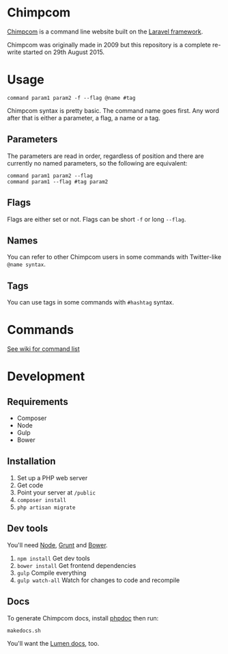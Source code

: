 # Chimpcom #

[Chimpcom](http://deviouschimp.co.uk/cmd) is a command line website built on the [Laravel framework](http://laravel.com/).

Chimpcom was originally made in 2009 but this repository is a complete re-write started on 29th August 2015.

# Usage #

    command param1 param2 -f --flag @name #tag

Chimpcom syntax is pretty basic. The command name goes first. Any word after that is either a parameter, a flag, a name or a tag.

## Parameters ##

The parameters are read in order, regardless of position and there are currently no named parameters, so the following are equivalent:

    command param1 param2 --flag
    command param1 --flag #tag param2

## Flags ##

Flags are either set or not. Flags can be short `-f` or long `--flag`.

## Names ##

You can refer to other Chimpcom users in some commands with Twitter-like `@name syntax`.

## Tags ##

You can use tags in some commands with `#hashtag` syntax.

# Commands #

[See wiki for command list](comingsoon)

# Development #

## Requirements ##

* Composer
* Node
* Gulp
* Bower

## Installation ##

1. Set up a PHP web server
2. Get code
3. Point your server at `/public`
4. `composer install`
5. `php artisan migrate`

## Dev tools ##

You'll need [Node](http://nodejs.org/), [Grunt](http://gruntjs.com/) and [Bower](http://bower.io/).

1. `npm install` Get dev tools
2. `bower install` Get frontend dependencies
3. `gulp` Compile everything
4. `gulp watch-all` Watch for changes to code and recompile

## Docs ##

To generate Chimpcom docs, install [phpdoc](http://www.phpdoc.org) then run:

    makedocs.sh


You'll want the [Lumen docs](lumen.laravel.com/docs), too.
